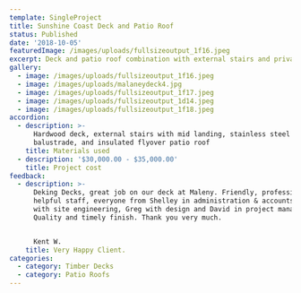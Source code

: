 ```yaml
---
template: SingleProject
title: Sunshine Coast Deck and Patio Roof
status: Published
date: '2018-10-05'
featuredImage: /images/uploads/fullsizeoutput_1f16.jpeg
excerpt: Deck and patio roof combination with external stairs and privacy screen.
gallery:
  - image: /images/uploads/fullsizeoutput_1f16.jpeg
  - image: /images/uploads/malaneydeck4.jpg
  - image: /images/uploads/fullsizeoutput_1f17.jpeg
  - image: /images/uploads/fullsizeoutput_1d14.jpeg
  - image: /images/uploads/fullsizeoutput_1f18.jpeg
accordion:
  - description: >-
      Hardwood deck, external stairs with mid landing, stainless steel wire rope
      balustrade, and insulated flyover patio roof
    title: Materials used
  - description: '$30,000.00 - $35,000.00'
    title: Project cost
feedback:
  - description: >-
      Deking Decks, great job on our deck at Maleny. Friendly, professional and
      helpful staff, everyone from Shelley in administration & accounts, Roly
      with site engineering, Greg with design and David in project management.
      Quality and timely finish. Thank you very much.


      Kent W.
    title: Very Happy Client.
categories:
  - category: Timber Decks
  - category: Patio Roofs
---
```


